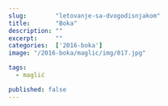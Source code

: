 ```yaml
---
slug:        "letovanje-sa-dvogodisnjakom"
title:       "Boka"
description: ""
excerpt:     ""
categories:  ['2016-boka']
image: "/2016-boka/maglic/img/017.jpg"

tags:
  - maglić

published: false
---
```

